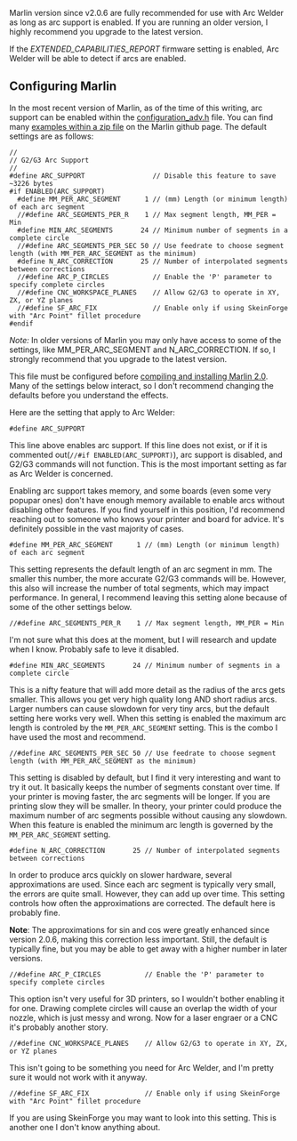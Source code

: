 Marlin version since v2.0.6 are fully recommended for use with Arc Welder as long as arc support is enabled.  If you are running an older version, I highly recommend you upgrade to the latest version.

If the *EXTENDED_CAPABILITIES_REPORT* firmware setting is enabled, Arc Welder will be able to detect if arcs are enabled.

## Configuring Marlin

In the most recent version of Marlin, as of the time of this writing, arc support can be enabled within the [configuration_adv.h](https://github.com/MarlinFirmware/Marlin/blob/2.0.x/Marlin/Configuration_adv.h) file.  You can find many [examples within a zip file](https://github.com/MarlinFirmware/Marlin/tree/2.0.x/config) on the Marlin github page.  The default settings are as follows:

```
//
// G2/G3 Arc Support
//
#define ARC_SUPPORT                 // Disable this feature to save ~3226 bytes
#if ENABLED(ARC_SUPPORT)
  #define MM_PER_ARC_SEGMENT      1 // (mm) Length (or minimum length) of each arc segment
  //#define ARC_SEGMENTS_PER_R    1 // Max segment length, MM_PER = Min
  #define MIN_ARC_SEGMENTS       24 // Minimum number of segments in a complete circle
  //#define ARC_SEGMENTS_PER_SEC 50 // Use feedrate to choose segment length (with MM_PER_ARC_SEGMENT as the minimum)
  #define N_ARC_CORRECTION       25 // Number of interpolated segments between corrections
  //#define ARC_P_CIRCLES           // Enable the 'P' parameter to specify complete circles
  //#define CNC_WORKSPACE_PLANES    // Allow G2/G3 to operate in XY, ZX, or YZ planes
  //#define SF_ARC_FIX              // Enable only if using SkeinForge with "Arc Point" fillet procedure
#endif
```

*Note:* In older versions of Marlin you may only have access to some of the settings, like MM_PER_ARC_SEGMENT and N_ARC_CORRECTION.  If so, I strongly recommend that you upgrade to the latest version.

This file must be configured before [compiling and installing Marlin 2.0](https://marlinfw.org/docs/basics/install.html).  Many of the settings below interact, so I don't recommend changing the defaults before you understand the effects.

Here are the setting that apply to Arc Welder:

```#define ARC_SUPPORT```

This line above enables arc support.  If this line does not exist, or if it is commented out(```//#if ENABLED(ARC_SUPPORT)```), arc support is disabled, and G2/G3 commands will not function.  This is the most important setting as far as Arc Welder is concerned.

Enabling arc support takes memory, and some boards (even some very popupar ones) don't have enough memory available to enable arcs without disabling other features.  If you find yourself in this position, I'd recommend reaching out to someone who knows your printer and board for advice.  It's definitely possible in the vast majority of cases.

```#define MM_PER_ARC_SEGMENT      1 // (mm) Length (or minimum length) of each arc segment```

This setting represents the default length of an arc segment in mm.  The smaller this number, the more accurate G2/G3 commands will be.  However, this also will increase the number of total segments, which may impact performance.  In general, I recommend leaving this setting alone because of some of the other settings below.

```//#define ARC_SEGMENTS_PER_R    1 // Max segment length, MM_PER = Min```

I'm not sure what this does at the moment, but I will research and update when I know.  Probably safe to leve it disabled.

```#define MIN_ARC_SEGMENTS       24 // Minimum number of segments in a complete circle```

This is a nifty feature that will add more detail as the radius of the arcs gets smaller.  This allows you get very high quality long AND short radius arcs.  Larger numbers can cause slowdown for very tiny arcs, but the default setting here works very well.  When this setting is enabled the maximum arc length is controled by the ```MM_PER_ARC_SEGMENT``` setting.  This is the combo I have used the most and recommend.

```//#define ARC_SEGMENTS_PER_SEC 50 // Use feedrate to choose segment length (with MM_PER_ARC_SEGMENT as the minimum)```

This setting is disabled by default, but I find it very interesting and want to try it out.  It basically keeps the number of segments constant over time.  If your printer is moving faster, the arc segments will be longer.  If you are printing slow they will be smaller.  In theory, your printer could produce the maximum number of arc segments possible without causing any slowdown.  When this feature is enabled the minimum arc length is governed by the ```MM_PER_ARC_SEGMENT``` setting.

```#define N_ARC_CORRECTION       25 // Number of interpolated segments between corrections```

In order to produce arcs quickly on slower hardware, several approximations are used.  Since each arc segment is typically very small, the errors are quite small.  However, they can add up over time.  This setting controls how often the approximations are corrected.  The default here is probably fine.

**Note**: The approximations for sin and cos were greatly enhanced since version 2.0.6, making this correction less important.  Still, the default is typically fine, but you may be able to get away with a higher number in later versions.

```//#define ARC_P_CIRCLES           // Enable the 'P' parameter to specify complete circles```

This option isn't very useful for 3D printers, so I wouldn't bother enabling it for one.  Drawing complete circles will cause an overlap the width of your nozzle, which is just messy and wrong.  Now for a laser engraer or a CNC it's probably another story.

```//#define CNC_WORKSPACE_PLANES    // Allow G2/G3 to operate in XY, ZX, or YZ planes```

This isn't going to be something you need for Arc Welder, and I'm pretty sure it would not work with it anyway.

```//#define SF_ARC_FIX              // Enable only if using SkeinForge with "Arc Point" fillet procedure```

If you are using SkeinForge you may want to look into this setting.  This is another one I don't know anything about.

